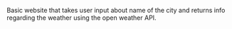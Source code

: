 Basic website that takes user input about name of the city and returns info regarding the weather using the open weather API.
